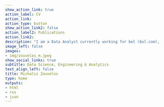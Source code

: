 ```yaml
---
show_action_link: true
action_label: CV
action_link: 
action_type: button
show_action_link2: false
action_label2: Publications
action_link2: 
description: "I am a Data Analyst currently working for bol (bol.com), the largest online retailer in the Netherlands. My focus revolves around Data Analytics, Data Engineering and Machine Learning. I have experience in a wide spectrum of Data Science workflows, from creating robust data pipelines, to data visualization and automated reporting, as well as, building and deploying machine learning models."
image_left: false
images: 
- img/zouvelos_m.jpeg
show_social_links: true
subtitle: Data Science, Engineering & Analytics
text_align_left: false
title: Michalis Zouvelos
type: home
outputs:
- html
- rss
- json
---
```

